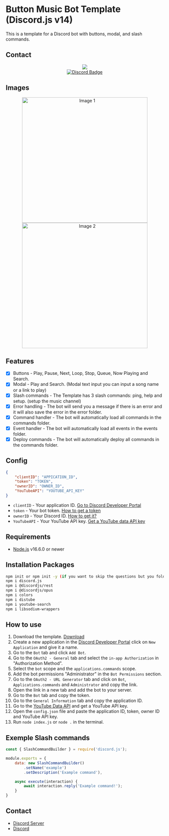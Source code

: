 # Button Music Bot Template (Discord.js v14)

This is a template for a Discord bot with buttons, modal, and slash commands.

## Contact
<div id="Discord-m" align="center">
  <a href="https://discordapp.com/users/800422993897586718" target="_blank">
    <img src="https://discord.c99.nl/widget/theme-4/800422993897586718.png">
  </a>
</div>
<div id="Discord-s" align="center">
  <a href="https://discordapp.com/users/800422993897586718" target="_blank">
    <img src="https://img.shields.io/badge/Discord-red?style=for-the-badge&logo=discord&logoColor=white" alt="Discord Badge"/>
  </a>
</div>

## Images

<div align="center">
    <img src="https://github.com/devloli-main/Button-MusicBot-Template-Discord.jsv14/blob/main/images/Controler.png?raw=true" alt="Image 1" width="400" />
    <img src="https://github.com/devloli-main/Button-MusicBot-Template-Discord.jsv14/blob/main/images/TextInput.png?raw=true" alt="Image 2" width="400" />
</div>

## Features

-   [x] Buttons - Play, Pause, Next, Loop, Stop, Queue, Now Playing and Search.
-   [x] Modal - Play and Search. (Modal text input you can input a song name or a link to play)
-   [x] Slash commands - The Template has 3 slash commands: ping, help and setup. (setup the music channel)
-   [x] Error handling - The bot will send you a message if there is an error and it will also save the error in the error folder.
-   [x] Command handler - The bot will automatically load all commands in the commands folder.
-   [x] Event handler - The bot will automatically load all events in the events folder.
-   [x] Deploy commands - The bot will automatically deploy all commands in the commands folder.

## Config

```json
{
    "clientID": "APPICATION_ID",
    "token": "TOKEN",
    "ownerID": "OWNER_ID",
    "YouTubeAPI": "YOUTUBE_API_KEY"
}
```
-   `clientID` - Your application ID. [Go to Discord Developer Portal](https://discord.com/developers/applications)
-   `token` - Your bot token. [How to get a token](https://discordjs.guide/preparations/setting-up-a-bot-application.html#creating-your-bot)
-   `ownerID` - Your Discord ID. [How to get it?](https://support.discord.com/hc/en-us/articles/206346498-Where-can-I-find-my-User-Server-Message-ID-)
-   `YouTubeAPI` - Your YouTube API key. [Get a YouTube data API key](https://developers.google.com/youtube/v3/getting-started)

## Requirements

-   [Node.js](https://nodejs.org/en/) v16.6.0 or newer

## Installation Packages

```bash
npm init or npm init -y (if you want to skip the questions but you folder not a space or special character)
npm i discord.js
npm i @discordjs/rest
npm i @discordjs/opus
npm i colors
npm i distube
npm i youtube-search
npm i libsodium-wrappers
```

## How to use

1.  Download the template. [Download](https://github.com/devloli-main/Button-MusicBot-Template-Discord.jsv14/archive/refs/heads/main.zip)
2.  Create a new application in the [Discord Developer Portal](https://discord.com/developers/applications) click on `New Application` and give it a name.
3.  Go to the `Bot` tab and click `Add Bot`.
4.  Go to the `OAuth2 - General` tab and select the `in-app Authorization` in "Authorization Method".
5.  Select the `bot` scope and the `applications.commands` scope.
6.  Add the bot permissions "Administrator" in the `Bot Permissions` section.
7.  Go to the `OAuth2 - URL Generator` tab and click on `Bot`, `Applications.commands` and `Administrator` and copy the link.
8.  Open the link in a new tab and add the bot to your server.
9.  Go to the `Bot` tab and copy the token.
10. Go to the `General Information` tab and copy the application ID.
11. Go to the [YouTube Data API](https://console.developers.google.com/apis/library/youtube.googleapis.com) and get a YouTube API key.
12. Open the `config.json` file and paste the application ID, token, owner ID and YouTube API key.
13. Run `node index.js` or `node .` in the terminal.

## Exemple Slash commands 

```js
const { SlashCommandBuilder } = require('discord.js');

module.exports = {
    data: new SlashCommandBuilder()
        .setName('example')
        .setDescription('Example command'),

    async execute(interaction) {
        await interaction.reply('Example command!');
    }
}
```

## Contact

-   [Discord Server](https://discord.gg/WAFTpSGTCC)
-   [Discord](https://discord.com/users/800422993897586718)
